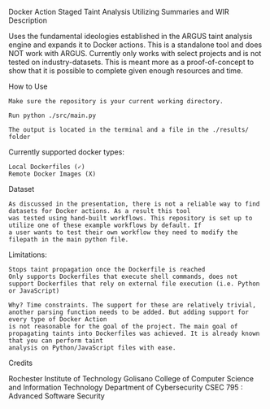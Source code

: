 Docker Action Staged Taint Analysis Utilizing Summaries and WIR
Description

Uses the fundamental ideologies established in the ARGUS taint analysis engine and expands it to Docker actions.
This is a standalone tool and does NOT work with ARGUS. Currently only works with select projects and is not tested
on industry-datasets. This is meant more as a proof-of-concept to show that it is possible to complete given enough resources
and time.

How to Use

    Make sure the repository is your current working directory.

    Run python ./src/main.py

    The output is located in the terminal and a file in the ./results/ folder

Currently supported docker types: 

    Local Dockerfiles (✓)
    Remote Docker Images (X)

Dataset

    As discussed in the presentation, there is not a reliable way to find datasets for Docker actions. As a result this tool
    was tested using hand-built workflows. This repository is set up to utilize one of these example workflows by default. If
    a user wants to test their own workflow they need to modify the filepath in the main python file.

Limitations: 

    Stops taint propagation once the Dockerfile is reached
    Only supports Dockerfiles that execute shell commands, does not support Dockerfiles that rely on external file execution (i.e. Python or JavaScript)

    Why? Time constraints. The support for these are relatively trivial, another parsing function needs to be added. But adding support for every type of Docker Action
    is not reasonable for the goal of the project. The main goal of propagating taints into Dockerfiles was achieved. It is already known that you can perform taint
    analysis on Python/JavaScript files with ease.
    

Credits

Rochester Institute of Technology Golisano College of Computer Science and Information Technology Department of Cybersecurity CSEC 795 : Advanced Software Security

